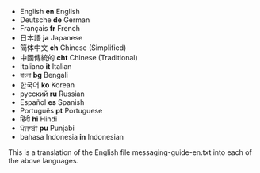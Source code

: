 * English __en__ English
* Deutsche __de__ German 
* Français __fr__ French 
* 日本語 __ja__ Japanese 
* 简体中文 __ch__ Chinese (Simplified)  
* 中國傳統的 __cht__ Chinese (Traditional) 
* Italiano __it__ Italian 
* বাংলা __bg__ Bengali  
* 한국어 __ko__ Korean  
* русский __ru__ Russian 
* Español __es__ Spanish  
* Português __pt__ Portuguese  
* हिंदी __hi__ Hindi  
* ਪੰਜਾਬੀ __pu__ Punjabi  
* bahasa Indonesia __in__ Indonesian  


This is a translation of the English file messaging-guide-en.txt into each of the above languages.
